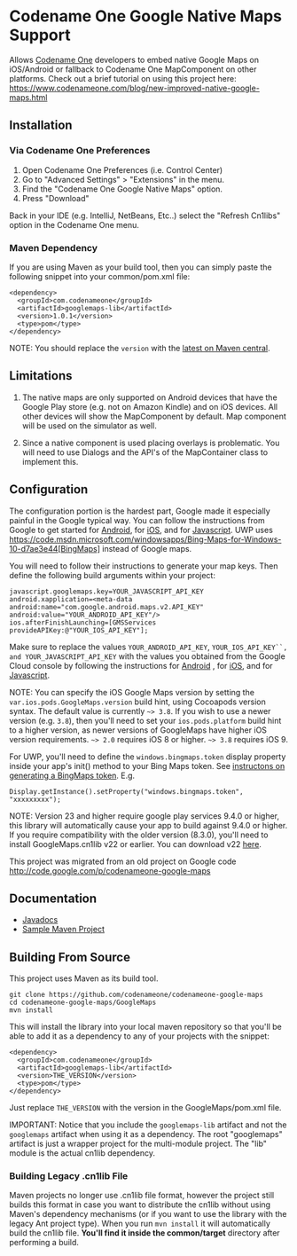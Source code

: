 # Codename One Google Native Maps Support

Allows [Codename One](https://www.codenameone.com/) developers to embed native Google Maps on iOS/Android or
fallback to Codename One MapComponent on other platforms.
Check out a brief tutorial on using this project here:
https://www.codenameone.com/blog/new-improved-native-google-maps.html

## Installation

### Via Codename One Preferences

1. Open Codename One Preferences (i.e. Control Center)
2. Go to "Advanced Settings" > "Extensions" in the menu.
3. Find the "Codename One Google Native Maps" option.
4. Press "Download"

Back in your IDE (e.g. IntelliJ, NetBeans, Etc..) select the "Refresh Cn1libs" option in the Codename One menu.

### Maven Dependency

If you are using Maven as your build tool, then you can simply paste the following snippet into your common/pom.xml file:

~~~~
<dependency>
  <groupId>com.codenameone</groupId>
  <artifactId>googlemaps-lib</artifactId>
  <version>1.0.1</version>
  <type>pom</type>
</dependency>
~~~~

NOTE: You should replace the `version` with the [latest on Maven central](https://search.maven.org/artifact/com.codenameone/googlemaps-lib).

## Limitations
1. The native maps are only supported on Android devices that have the Google Play store (e.g. not on Amazon Kindle)
and on iOS devices. All other devices will show the MapComponent by default.
Map component will be used on the simulator as well.

2. Since a native component is used placing overlays is problematic. You will need to use Dialogs and the API's of the MapContainer class to implement this.

## Configuration
The configuration portion is the hardest part, Google made it especially painful in the Google typical way.
You can follow the instructions from Google to get started for [Android](https://developers.google.com/maps/documentation/android/start), for [iOS](https://developers.google.com/maps/documentation/ios/start/), and
for [Javascript](https://developers.google.com/maps/documentation/javascript/).  UWP uses https://code.msdn.microsoft.com/windowsapps/Bing-Maps-for-Windows-10-d7ae3e44[BingMaps] instead of Google maps.  

You will need to follow their instructions to generate your map keys. Then define the following build arguments
within your project:

```
javascript.googlemaps.key=YOUR_JAVASCRIPT_API_KEY
android.xapplication=<meta-data android:name="com.google.android.maps.v2.API_KEY" android:value="YOUR_ANDROID_API_KEY"/>
ios.afterFinishLaunching=[GMSServices provideAPIKey:@"YOUR_IOS_API_KEY"];
```

Make sure to replace the values `YOUR_ANDROID_API_KEY`, `YOUR_IOS_API_KEY``, and YOUR_JAVASCRIPT_API_KEY` with the values you
obtained from the Google Cloud console by following the instructions for [Android](https://developers.google.com/maps/documentation/android/start)
, for [iOS](https://developers.google.com/maps/documentation/ios/start/), and for [Javascript](https://developers.google.com/maps/documentation/javascript/).

NOTE: You can specify the iOS Google Maps version by setting the `var.ios.pods.GoogleMaps.version` build hint, using Cocoapods version syntax.  The default value is currently `~> 3.8`.  If you wish to use a newer version (e.g. `3.8`), then you'll need to set your `ios.pods.platform` build hint to a higher version, as newer versions of GoogleMaps have higher iOS version requirements.  `~> 2.0` requires iOS 8 or higher.  `~> 3.8` requires iOS 9. 

For UWP, you'll need to define the `windows.bingmaps.token` display property inside your app's init() method to your Bing Maps token.  See [instructons on generating a BingMaps token](https://code.msdn.microsoft.com/windowsapps/Bing-Maps-for-Windows-10-d7ae3e44).  E.g.

```
Display.getInstance().setProperty("windows.bingmaps.token", "xxxxxxxxx");
```

NOTE: Version 23 and higher require google play services 9.4.0 or higher, this library will automatically cause your app to build against 9.4.0 or higher.  If you require compatibility with the older version (8.3.0), you'll need to install GoogleMaps.cn1lib v22 or earlier.  You can download v22 [here](https://github.com/codenameone/codenameone-google-maps/releases/tag/v22).

This project was migrated from an old project on Google code http://code.google.com/p/codenameone-google-maps

## Documentation

- [Javadocs](https://www.javadoc.io/doc/com.codenameone/googlemaps-common/latest/index.html)
- [Sample Maven Project](https://github.com/shannah/googlemaps-maven-demo)

## Building From Source

This project uses Maven as its build tool.

~~~~
git clone https://github.com/codenameone/codenameone-google-maps
cd codenameone-google-maps/GoogleMaps
mvn install
~~~~

This will install the library into your local maven repository so that you'll be able to add it as a dependency to any of your projects with the snippet:

~~~~
<dependency>
  <groupId>com.codenameone</groupId>
  <artifactId>googlemaps-lib</artifactId>
  <version>THE_VERSION</version>
  <type>pom</type>
</dependency>
~~~~

Just replace `THE_VERSION` with the version in the GoogleMaps/pom.xml file.

IMPORTANT: Notice that you include the `googlemaps-lib` artifact and not the `googlemaps` artifact when using it as a dependency.  The root "googlemaps" artifact is just a wrapper project for the multi-module project.  The "lib" module is the actual cn1lib dependency.

### Building Legacy .cn1lib File

Maven projects no longer use .cn1lib file format, however the project still builds this format in case you want to distribute the cn1lib without using Maven's dependency mechanisms (or if you want to use the library with the legacy Ant project type).  When you run `mvn install` it will automatically build the cn1lib file.  **You'll find it inside the common/target** directory after performing a build.

